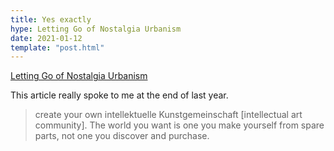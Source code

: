 ```yaml
---
title: Yes exactly
hype: Letting Go of Nostalgia Urbanism
date: 2021-01-12
template: "post.html"
---
```


[Letting Go of Nostalgia Urbanism](https://www.granolashotgun.com/granolashotguncom/2mvygaw3y67fx5bqrvno2lp452zifc)

This article really spoke to me at the end of last year.

> create your own intellektuelle Kunstgemeinschaft [intellectual art community]. The world you want is one you make yourself from spare parts, not one you discover and purchase.
